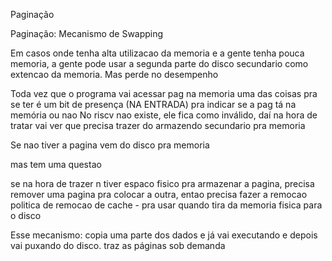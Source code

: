 Paginação

Paginação: Mecanismo de Swapping

Em casos onde tenha alta utilizacao da memoria e a gente tenha pouca memoria, a gente pode usar a segunda parte do disco secundario como extencao da memoria.
Mas perde no desempenho

Toda vez que o programa vai acessar pag na memoria uma das coisas pra se ter é um bit de presença (NA ENTRADA) pra indicar se a pag tá na memória ou nao
No riscv nao existe, ele fica como inválido, daí na hora de tratar vai ver que precisa trazer do armazendo secundario pra memoria

Se nao tiver a pagina vem do disco pra memoria 

mas tem uma questao

se na hora de trazer n tiver espaco fisico pra armazenar a pagina, precisa remover uma pagina pra colocar a outra, entao precisa fazer a remocao
politica de remocao de cache - pra usar quando tira da memoria fisica para o disco

Esse mecanismo: copia uma parte dos dados e já vai executando e depois vai puxando do disco. traz as páginas sob demanda

